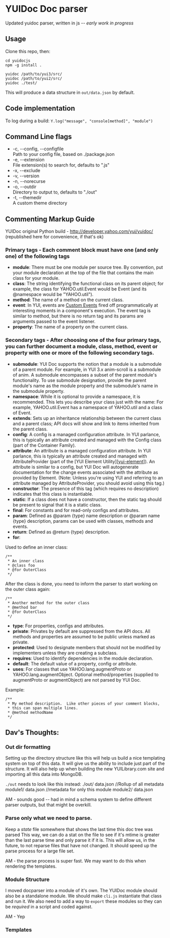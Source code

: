 [yui-customevents]: http://developer.yahoo.com/yui/event/#customevent
[yui-element]: http://developer.yahoo.com/yui/element/

# YUIDoc Doc parser

Updated yuidoc parser, written in js -- *early work in progress*

## Usage

Clone this repo, then:

    cd yuidocjs
    npm -g install .

    yuidoc /path/to/yui3/src/
    yuidoc /path/to/yui2/src/
    yuidoc ./test/

This will produce a data structure in `out/data.json` by default.

## Code implementation

To log during a build:
`Y.log("message", "console[method]", "module")`

## Command Line flags
- -c, --config, --configfile  
Path to your config file, based on ./package.json
- -e, --extension  
File extension(s) to search for, defaults to ".js"
- -x, --exclude
- -v, --version
- -n, --norecurse
- -o, --outdir  
Directory to output to, defaults to "./out"
- -t, --themedir  
A custom theme directory

## Commenting Markup Guide
YUIDoc original Python build - http://developer.yahoo.com/yui/yuidoc/
(republished here for convenience, if that's ok)

### Primary tags - Each comment block must have one (and only one) of the following tags
- **module**: There must be one module per source tree. By convention, put your module declaration at the top of the file that contains the main class for your module.
- **class**: The string identifying the functional class on its parent object; for example, the class for YAHOO.util.Event would be Event (and its @namespace would be "YAHOO.util").
- **method**: The name of a method on the current class.
- **event**: In YUI, events are [Custom Events][yui-customevents] fired off programmatically at interesting moments in a component's execution. The event tag is similar to method, but there is no return tag and its params are arguments passed to the event listener.
- **property**: The name of a property on the current class.

### Secondary tags - After choosing one of the four primary tags, you can further document a module, class, method, event or property with one or more of the following secondary tags.
- **submodule**: YUI Doc supports the notion that a module is a submodule of a parent module. For example, in YUI 3.x anim-scroll is a submodule of anim. A submodule encompasses a subset of the parent module's functionality. To use submodule designation, provide the parent module's name as the module property and the submodule's name in the submodule property.
- **namespace**: While it is optional to provide a namespace, it is recommended. This lets you describe your class just with the name: For example, YAHOO.util.Event has a namespace of YAHOO.util and a class of Event.
- **extends**: Sets up an inheritance relationship between the current class and a parent class; API docs will show and link to items inherited from the parent class.
- **config**: A config is a managed configuration attribute. In YUI parlance, this is typically an attribute created and managed with the Config class (part of the Container Family).
- **attribute**: An attribute is a managed configuration attribute. In YUI parlance, this is typically an attribute created and managed with AttributeProvider (part of the [YUI Element Utility][[yui-element]]). An attribute is similar to a config, but YUI Doc will autogenerate documentation for the change events associated with the attribute as provided by Element. (Note: Unless you're using YUI and referring to an attribute managed by AttributeProvider, you should avoid using this tag.)
- **constructor**: The presence of this tag (which requires no description) indicates that this class is instantiable.
- **static**: If a class does not have a constructor, then the static tag should be present to signal that it is a static class.
- **final**: For constants and for read-only configs and attributes.
- **param**: Defined as @param {type} name description or @param name {type} description, params can be used with classes, methods and events.
- **return**: Defined as @return {type} description.
- **for**:  

Used to define an inner class:

	/**  
	 * An inner class  
	 * @class foo  
	 * @for OuterClass  
	 */
	
After the class is done, you need to inform the parser to start working on the outer class again:

	/**  
	 * Another method for the outer class  
	 * @method bar  
	 * @for OuterClass  
	 */

- **type**: For properties, configs and attributes.
- **private**: Privates by default are suppressed from the API docs. All methods and properties are assumed to be public unless marked as private.
- **protected**: Used to designate members that should not be modified by implementers unless they are creating a subclass.
- **requires**: Used to identify dependencies in the module declaration.
- **default**: The default value of a property, config or attribute.
- **uses**: For classes that use YAHOO.lang.augmentProto or YAHOO.lang.augmentObject. Optional method/properties (supplied to augmentProto or augmentObject) are not parsed by YUI Doc.

Example:  

	/**
	 * My method description.  Like other pieces of your comment blocks, 
	 * this can span multiple lines.
	 * @method methodName
	 */

## Dav's Thoughts:

### Out dir formatting

Setting up the directory structure like this will help us build a nice templating system on
top of this data. It will give us the ability to include just part of the structure. It will
also help up when building the new YUILibrary.com site and importing all this data into MongoDB.

`./out` needs to look like this instead:
    ./out/
        data.json //Rollup of all metadata
        module1/
            data.json //metadata for only this module
        module2/
            data.json

AM - sounds good -- had in mind a schema system to define different parser outputs, but
that might be overkill.

### Parse only what we need to parse.

Keep a *state* file somewhere that shows the last time this doc tree was parsed
This way, we can do a stat on the file to see if it's mtime is greater than the
last parse time and only parse it if it is. This will allow us, in the future, to not reparse files
that have not changed. It should speed up the parse process for a large file set.

AM - the parse process is super fast.  We may want to do this when rendering
the templates.

### Module Structure

I moved docparser into a module of it's own. The YUIDoc module should also be a standalone module.
We should make `cli.js` instantiate that class and run it. We also need to add a way to `export`
these modules so they can be *required* in a script and coded against.

AM - Yep

### Templates

